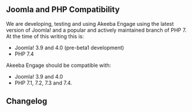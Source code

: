 ## Joomla and PHP Compatibility

We are developing, testing and using Akeeba Engage using the latest version of Joomla! and a popular and actively maintained branch of PHP 7. At the time of this writing this is:

* Joomla! 3.9 and 4.0 (pre-beta1 development)
* PHP 7.4

Akeeba Engage should be compatible with:
* Joomla! 3.9 and 4.0
* PHP 7.1, 7.2, 7.3 and 7.4.

## Changelog

